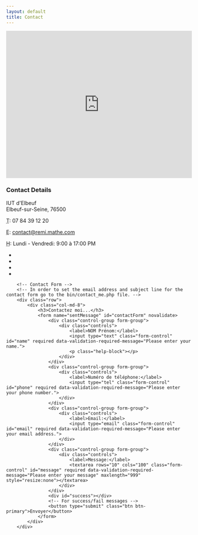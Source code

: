```yaml
---
layout: default
title: Contact
---
```


<div class="row">
            <!-- Map Column -->
            <div class="col-md-8">
                <!-- Embedded Google Map -->
                <iframe width="100%" height="400px" frameborder="0" scrolling="no" marginheight="0" marginwidth="0" src="http://maps.google.com/maps?hl=en&amp;ie=UTF8&amp;ll=37.0625,-95.677068&amp;spn=56.506174,79.013672&amp;t=m&amp;z=4&amp;output=embed"></iframe>
            </div>
            <!-- Contact Details Column -->
            <div class="col-md-4">
                <h3>Contact Details</h3>
                <p>
                    IUT d'Elbeuf<br>Elbeuf-sur-Seine, 76500<br>
                </p>
                <p><i class="fa fa-phone"></i> 
                    <abbr title="Phone">T</abbr>: 07 84 39 12 20</p>
                <p><i class="fa fa-envelope-o"></i> 
                    <abbr title="Email">E</abbr>: <a href="mailto:name@example.com">contact@remi.mathe.com</a>
                </p>
                <p><i class="fa fa-clock-o"></i> 
                    <abbr title="Hours">H</abbr>: Lundi - Vendredi: 9:00 à 17:00 PM</p>
                <ul class="list-unstyled list-inline list-social-icons">
                    <li>
                        <a href="#"><i class="fa fa-facebook-square fa-2x"></i></a>
                    </li>
                    <li>
                        <a href="#"><i class="fa fa-linkedin-square fa-2x"></i></a>
                    </li>
                    <li>
                        <a href="#"><i class="fa fa-twitter-square fa-2x"></i></a>
                    </li>
                    <li>
                        <a href="#"><i class="fa fa-google-plus-square fa-2x"></i></a>
                    </li>
                </ul>
            </div>
        </div>
        <!-- /.row -->

        <!-- Contact Form -->
        <!-- In order to set the email address and subject line for the contact form go to the bin/contact_me.php file. -->
        <div class="row">
            <div class="col-md-8">
                <h3>Contactez moi...</h3>
                <form name="sentMessage" id="contactForm" novalidate>
                    <div class="control-group form-group">
                        <div class="controls">
                            <label>NOM Prénom:</label>
                            <input type="text" class="form-control" id="name" required data-validation-required-message="Please enter your name.">
                            <p class="help-block"></p>
                        </div>
                    </div>
                    <div class="control-group form-group">
                        <div class="controls">
                            <label>Numéro de téléphone:</label>
                            <input type="tel" class="form-control" id="phone" required data-validation-required-message="Please enter your phone number.">
                        </div>
                    </div>
                    <div class="control-group form-group">
                        <div class="controls">
                            <label>Email:</label>
                            <input type="email" class="form-control" id="email" required data-validation-required-message="Please enter your email address.">
                        </div>
                    </div>
                    <div class="control-group form-group">
                        <div class="controls">
                            <label>Message:</label>
                            <textarea rows="10" cols="100" class="form-control" id="message" required data-validation-required-message="Please enter your message" maxlength="999" style="resize:none"></textarea>
                        </div>
                    </div>
                    <div id="success"></div>
                    <!-- For success/fail messages -->
                    <button type="submit" class="btn btn-primary">Envoyer</button>
                </form>
            </div>
        </div>